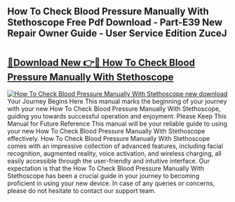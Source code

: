 ## How To Check Blood Pressure Manually With Stethoscope Free Pdf Download - Part-E39 New Repair Owner Guide - User Service Edition ZuceJ

# <h2><a href="http://bc24835.oget.top/?id=How+To+Check+Blood+Pressure+Manually+With+Stethoscope">🔗Download New 👉🔴 How To Check Blood Pressure Manually With Stethoscope</a></h2>

[![How To Check Blood Pressure Manually With Stethoscope new download](https://i.imgur.com/5g1atiW.png)](http://bc24835.oget.top/?id=How+To+Check+Blood+Pressure+Manually+With+Stethoscope)
Your Journey Begins Here This manual marks the beginning of your journey with your new How To Check Blood Pressure Manually With Stethoscope, guiding you towards successful operation and enjoyment. Please Keep This Manual for Future Reference This manual will be your reliable guide to using your new How To Check Blood Pressure Manually With Stethoscope effectively. How To Check Blood Pressure Manually With Stethoscope comes with an impressive collection of advanced features, including facial recognition, augmented reality, voice activation, and wireless charging, all easily accessible through the user-friendly and intuitive interface. Our expectation is that the How To Check Blood Pressure Manually With Stethoscope has been a crucial guide in your journey to becoming proficient in using your new device. In case of any queries or concerns, please do not hesitate to contact our support team.
